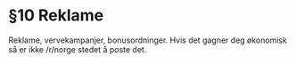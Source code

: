 # §10 Reklame
Reklame, vervekampanjer, bonusordninger.
Hvis det gagner deg økonomisk så er ikke /r/norge stedet å poste det.
